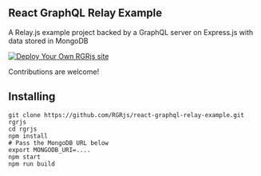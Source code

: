 ## React GraphQL Relay Example

A Relay.js example project backed by a GraphQL server on Express.js with data stored in MongoDB

[![Deploy Your Own RGRjs site](https://www.herokucdn.com/deploy/button.svg)](https://heroku.com/deploy)

Contributions are welcome!

## Installing

```
git clone https://github.com/RGRjs/react-graphql-relay-example.git rgrjs
cd rgrjs
npm install
# Pass the MongoDB URL below
export MONGODB_URI=....
npm start
npm run build
```
